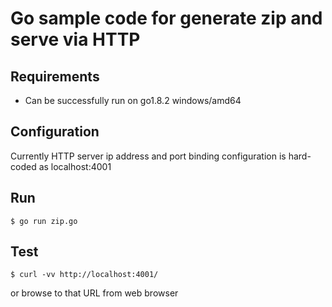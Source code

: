 # Go sample code for generate zip and serve via HTTP
## Requirements
* Can be successfully run on go1.8.2 windows/amd64
## Configuration
Currently HTTP server ip address and port binding configuration is hard-coded as localhost:4001
## Run
```
$ go run zip.go
```
## Test
```
$ curl -vv http://localhost:4001/
```
or browse to that URL from web browser